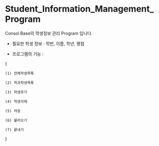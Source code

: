 # Student_Information_Management_Program

Consol Base의 학생정보 관리 Program 입니다.

* 필요한 학생 정보 : 학번, 이름, 학년, 평점

* 프로그램의 기능 :

{

    (1) 전체학생목록

    (2) 학과학생목록

    (3) 학생추가

    (4) 학생삭제

    (5) 저장
 
    (6) 불러오기
 
    (7) 끝내기
}
